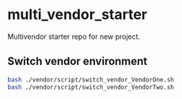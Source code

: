 # multi_vendor_starter
Multivendor starter repo for new project.

## Switch vendor environment
```sh
bash ./vendor/script/switch_vendor_VendorOne.sh
bash ./vendor/script/switch_vendor_VendorTwo.sh
```
